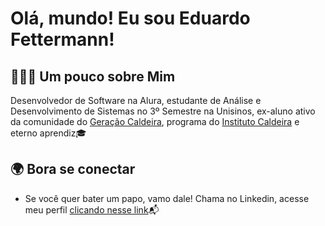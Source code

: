 # Olá, mundo! Eu sou Eduardo Fettermann!

## 👨🏽‍💻 **Um pouco sobre Mim**

Desenvolvedor de Software na Alura, estudante de Análise e Desenvolvimento de Sistemas no 3º Semestre na Unisinos, ex-aluno ativo da comunidade do [Geração Caldeira](https://www.geracaocaldeira.org/), programa do [Instituto Caldeira](https://institutocaldeira.org.br/) e eterno aprendiz🎓

## 🌍 **Bora se conectar**
- Se você quer bater um papo, vamo dale! Chama no Linkedin, acesse meu perfil [clicando nesse link](https://www.linkedin.com/in/eduardo-fettermann)📬
